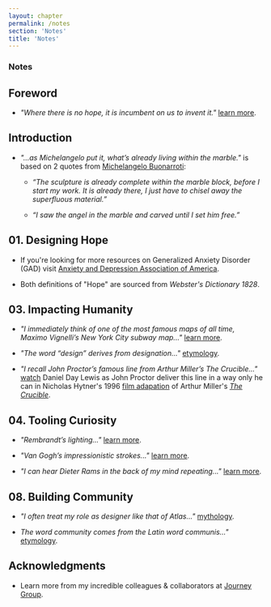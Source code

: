 ```yaml
---
layout: chapter
permalink: /notes
section: 'Notes'
title: 'Notes'
---
```


### Notes

## Foreword

- *"Where there is no hope, it is incumbent on us to invent it."* <a href="https://en.wikipedia.org/wiki/Albert_Camus" class="note-highlight">learn more</a>.

## Introduction

- *"...as Michelangelo put it, what’s already living within the marble."* is based on 2 quotes from <a href="https://en.wikipedia.org/wiki/Michelangelo" class="note-highlight">Michelangelo Buonarroti</a>:

	- *“The sculpture is already complete within the marble block, before I start my work. It is already there, I just have to chisel away the superfluous material.”*

	- *“I saw the angel in the marble and carved until I set him free.”*

## 01. Designing Hope

- If you're looking for more resources on Generalized Anxiety Disorder (GAD) visit <a href="https://www.adaa.org" class="note-highlight">Anxiety and Depression Association of America</a>.

- Both definitions of "Hope" are sourced from *Webster's Dictionary 1828*.

## 03. Impacting Humanity

- *"I immediately think of one of the most famous maps of all time, Maximo Vignelli’s New York City subway map..."* <a href="https://artsandculture.google.com/entity/massimo-vignelli/m0c_x5j" class="note-highlight">learn more</a>.

- *"The word “design” derives from designation..."* <a href="https://www.merriam-webster.com/dictionary/design" class="note-highlight">etymology</a>.

- *"I recall John Proctor’s famous line from Arthur Miller’s The Crucible..."* <a href="https://www.youtube.com/watch?v=K19FtgBlz2A" class="note-highlight">watch</a> Daniel Day Lewis as John Proctor deliver this line in a way only he can in Nicholas Hytner's 1996 <a href="https://www.imdb.com/title/tt0115988/" class="note-highlight">film adapation</a> of Arthur Miller's <a href="https://en.wikipedia.org/wiki/The_Crucible" class="note-highlight">*The Crucible*</a>.

## 04. Tooling Curiosity

- *"Rembrandt’s lighting..."* <a href="https://artsandculture.google.com/entity/rembrandt/m0bskv2?categoryId=artist" class="note-highlight">learn more</a>.

- *"Van Gogh’s impressionistic strokes..."* <a href="https://artsandculture.google.com/entity/vincent-van-gogh/m07_m2" class="note-highlight">learn more</a>.

- *"I can hear Dieter Rams in the back of my mind repeating..."* <a href="https://artsandculture.google.com/entity/dieter-rams/m0bp_jq" class="note-highlight">learn more</a>.

## 08. Building Community

- *"I often treat my role as designer like that of Atlas..."* <a href="https://en.wikipedia.org/wiki/Atlas_(mythology)" class="note-highlight">mythology</a>.

- *The word community comes from the Latin word communis..."* <a href="https://www.merriam-webster.com/dictionary/community" class="note-highlight">etymology</a>.

## Acknowledgments

- Learn more from my incredible colleagues & collaborators at <a href="https://www.journeygroup.com/" class="note-highlight">Journey Group</a>.
